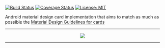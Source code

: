 [![Build Status](https://travis-ci.org/mfrachet/rn-cards.svg?branch=master)](https://travis-ci.org/mfrachet/rn-cards)
[![Coverage Status](https://coveralls.io/repos/github/mfrachet/rn-cards/badge.svg?branch=master)](https://coveralls.io/github/mfrachet/rn-cards?branch=master)
[![License: MIT](https://img.shields.io/badge/License-MIT-yellow.svg)](https://opensource.org/licenses/MIT)

Android material design card implementation that aims to match as much as possible the
[Material Design Guidelines for cards](https://material.io/guidelines/components/cards.html)

---

<p align="center">
<img src="https://img4.hostingpics.net/pics/204680materialcards.gif" />
</p>

---
